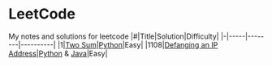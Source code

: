 # LeetCode
My notes and solutions for leetcode
|#|Title|Solution|Difficulty|
|-|-----|--------|----------|
|1|[Two Sum](https://leetcode.com/problems/two-sum)|[Python](https://github.com/yiyangd/LeetCode/blob/main/Python/001two_sum.py)|Easy|
|1108|[Defanging an IP Address](https://leetcode.com/problems/defanging-an-ip-address/)|[Python](https://github.com/yiyangd/LeetCode/blob/main/Python/1108Defanging_IP_Address.py) & [Java](https://github.com/yiyangd/LeetCode/blob/main/Java/1108defangIPaddr.java)|Easy|
